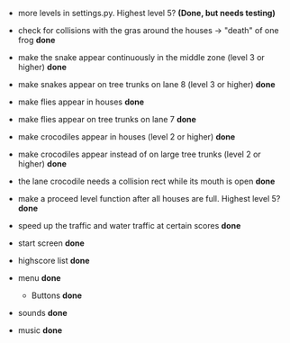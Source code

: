 - more levels in settings.py. Highest level 5? **(Done, but needs testing)**

- check for collisions with the gras around the houses -> "death" of one frog **done**

- make the snake appear continuously in the middle zone (level 3 or higher) **done**
- make snakes appear on tree trunks on lane 8 (level 3 or higher) **done**

- make flies appear in houses **done**
- make flies appear on tree trunks on lane 7 **done**

- make crocodiles appear in houses (level 2 or higher) **done**
- make crocodiles appear instead of on large tree trunks (level 2 or higher) **done**
- the lane crocodile needs a collision rect while its mouth is open **done**

- make a proceed level function after all houses are full. Highest level 5? **done**

- speed up the traffic and water traffic at certain scores **done**

- start screen **done**
- highscore list **done**
- menu **done**
  - Buttons **done**
- sounds **done**
- music **done**

